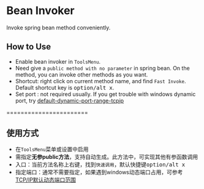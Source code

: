 # Bean Invoker
Invoke spring bean method conveniently.

## How to Use
- Enable bean invoker in `ToolsMenu`.
- Need give a `public method with no parameter` in spring bean. On the method, you can invoke other methods as you want.
- Shortcut: right click on current method name, and find `Fast Invoke`. Default shortcut key is <kbd>option/alt x</kbd>.
- Set port : not required usually. If you get trouble with windows dynamic port, try [default-dynamic-port-range-tcpip](https://learn.microsoft.com/en-US/troubleshoot/windows-server/networking/default-dynamic-port-range-tcpip-chang)  

=======================

## 使用方式
- 在`ToolsMenu`菜单或设置中启用
- 需指定**无参public方法**，支持自动生成。此方法中，可实现其他有参函数调用
- 入口：当前方法名称上右键，找到`快速调用`，默认快捷键<kbd>option/alt x</kbd>
- 指定端口：通常不需要指定，如果遇到windows动态端口占用，可参考 [TCP/IP默认动态端口范围](https://learn.microsoft.com/zh-CN/troubleshoot/windows-server/networking/default-dynamic-port-range-tcpip-chang)